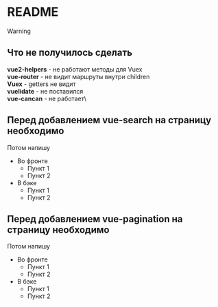 # README

> [!WARNING]
> ## Что не получилось сделать
> **vue2-helpers** - не работают методы для Vuex\
> **vue-router** - не видит маршруты внутри children\
> **Vuex** - getters не видит\
> **vuelidate** - не поставился\
> **vue-cancan** - не работает\

## Перед добавлением vue-search на страницу необходимо
Потом напишу
- Во фронте
  - Пункт 1
  - Пункт 2
- В бэке
  - Пункт 1
  - Пункт 2

## Перед добавлением vue-pagination на страницу необходимо
Потом напишу
- Во фронте
  - Пункт 1
  - Пункт 2
- В бэке
  - Пункт 1
  - Пункт 2